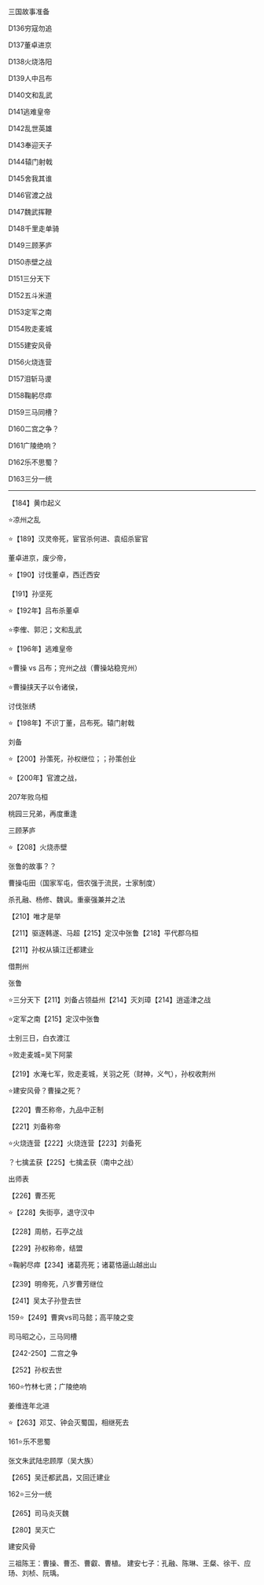 三国故事准备



D136穷寇勿追

D137董卓进京

D138火烧洛阳

D139人中吕布

D140文和乱武

D141逃难皇帝

D142乱世英雄

D143奉迎天子

D144辕门射戟

D145舍我其谁

D146官渡之战

D147魏武挥鞭

D148千里走单骑

D149三顾茅庐

D150赤壁之战

D151三分天下

D152五斗米道

D153定军之南

D154败走麦城

D155建安风骨

D156火烧连营

D157泪斩马谡

D158鞠躬尽瘁

D159三马同槽？

D160二宫之争？

D161广陵绝响？

D162乐不思蜀？

D163三分一统



---

【184】黄巾起义

⭐️凉州之乱

⭐️【189】汉灵帝死，宦官杀何进、袁绍杀宦官

董卓进京，废少帝，

⭐️【190】讨伐董卓，西迁西安

【191】孙坚死

⭐️【192年】吕布杀董卓

⭐️李傕、郭汜；文和乱武

⭐️【196年】逃难皇帝



⭐️曹操  vs 吕布；兖州之战（曹操站稳兖州）

⭐️曹操挟天子以令诸侯，



讨伐张绣

⭐️【198年】不识丁董，吕布死。辕门射戟

刘备

⭐️【200】孙策死，孙权继位；；孙策创业



⭐️【200年】官渡之战，

207年败乌桓

桃园三兄弟，再度重逢

三顾茅庐





⭐️【208】火烧赤壁

张鲁的故事？？

曹操屯田（国家军屯，佃农强于流民，士家制度）

杀孔融、杨修、魏讽。重豪强兼并之法

【210】唯才是举

【211】驱逐韩遂、马超【215】定汉中张鲁【218】平代郡乌桓

【211】孙权从镇江迁都建业

借荆州

张鲁

⭐️三分天下【211】刘备占领益州【214】灭刘璋【214】逍遥津之战

⭐️定军之南【215】定汉中张鲁

士别三日，白衣渡江

⭐️败走麦城=吴下阿蒙

【219】水淹七军，败走麦城，关羽之死（财神，义气），孙权收荆州

⭐️建安风骨？曹操之死？

【220】曹丕称帝，九品中正制

【221】刘备称帝

⭐️火烧连营【222】火烧连营【223】刘备死

？七擒孟获【225】七擒孟获（南中之战）

出师表

【226】曹丕死

⭐️【228】失街亭，退守汉中

【228】周舫，石亭之战

【229】孙权称帝，结盟

⭐️鞠躬尽瘁【234】诸葛亮死；诸葛恪逼山越出山

【239】明帝死，八岁曹芳继位

【241】吴太子孙登去世

159⭐️【249】曹爽vs司马懿；高平陵之变

司马昭之心，三马同槽

【242-250】二宫之争

【252】孙权去世

160⭐️竹林七贤；广陵绝响

姜维连年北进

⭐️【263】邓艾、钟会灭蜀国，相继死去

161⭐️乐不思蜀

张文朱武陆忠顾厚（吴大族）

【265】吴迁都武昌，又回迁建业

162⭐️三分一统

【265】司马炎灭魏

【280】吴灭亡



建安风骨

三祖陈王：曹操、曹丕、曹叡、曹植。
建安七子：孔融、陈琳、王粲、徐干、应玚、刘桢、阮瑀。




